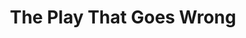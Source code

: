 ---
title: The Play That Goes Wrong
poster: the-play-that-goes-wrong.jpg
description: >-
  A celebration of the best of live theater… and the worst.
theater: New World Stages
original_preview: '2019-02-11'
original_opening: '2019-02-11'
preview: '2021-10-15'
opening: '2021-10-15'
tonyaward: true
criticspick: false
tags: 
  - Play
  - Off Broadway
  - Comedy
  - Award Winning
trailer: 'https://www.youtube.com/watch?v=85IGpsBX8V4'
website: 'https://broadwaygoeswrong.com'
tickets:
  - highlight: false
    info: >-
        Available at the New World Stages box office on the day of the performance. See website for current box office hours. Cash or credit card. Limit 2 tickets per Person. Subject to availability
    title: $30 Rush
    type: rush
  - highlight: false
    info: https://www.telecharge.com/Off-Broadway/The-Play-That-Goes-Wrong
    title: $79+ Tickets
    type: regular
---